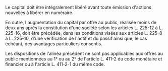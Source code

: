 Le capital doit être intégralement libéré avant toute émission d'actions nouvelles à libérer en numéraire. 


En outre, l'augmentation du capital par offre au public, réalisée moins de deux ans après la constitution d'une société selon les articles L. 225-12 à L. 225-16, doit être précédée, dans les conditions visées aux articles L. 225-8 à L. 225-10, d'une vérification de l'actif et du passif ainsi que, le cas échéant, des avantages particuliers consentis. 


Les dispositions de l'alinéa précédent ne sont pas applicables aux offres au public mentionnées au 1° ou au 2° de l'article L. 411-2 du code monétaire et financier ou à l'article L. 411-2-1 du même code.

